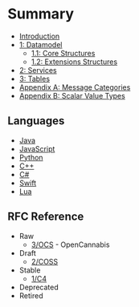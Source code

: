 # Summary

* [Introduction](README.md)
* [1: Datamodel](3/1-Datamodel.md)
    * [1.1: Core Structures](3/2-Core-Structures.md)
    * [1.2: Extensions Structures](3/3-Extension-Structures.md)
* [2: Services](3/4-Services.md)
* [3: Tables](3/5-Tables.md)
* [Appendix A: Message Categories](3/XA-Message-Categories.md)
* [Appendix B: Scalar Value Types](3/XB-Scalar-Value-Types.md)

## Languages

* [Java](https://github.com/OpenCannabis/Java)
* [JavaScript](https://github.com/OpenCannabis/JS)
* [Python](https://github.com/OpenCannabis/Python)
* [C++](https://github.com/OpenCannabis/cpp)
* [C#](https://github.com/OpenCannabis/CSharp)
* [Swift](https://github.com/OpenCannabis/Swift)
* [Lua](https://github.com/OpenCannabis/Lua)

## RFC Reference

* Raw
  * [3/OCS](3/README.md) - OpenCannabis
* Draft
  * [2/COSS](2/README.md)
* Stable
  * [1/C4](1/README.md)
* Deprecated
* Retired
